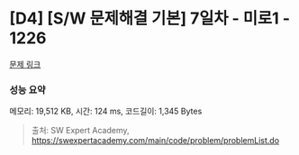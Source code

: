 # [D4] [S/W 문제해결 기본] 7일차 - 미로1 - 1226 

[문제 링크](https://swexpertacademy.com/main/code/problem/problemDetail.do?contestProbId=AV14vXUqAGMCFAYD) 

### 성능 요약

메모리: 19,512 KB, 시간: 124 ms, 코드길이: 1,345 Bytes



> 출처: SW Expert Academy, https://swexpertacademy.com/main/code/problem/problemList.do